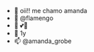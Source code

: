 - 👋 oii!! me chamo amanda
- 👀 @flamengo 
- 🌱 💕🤍
- 💞️ 1y
- 📫 @amanda_grobe 

<!---
Amandagrobe/Amandagrobe is a ✨ special ✨ repository because its `README.md` (this file) appears on your GitHub profile.
You can click the Preview link to take a look at your changes.
--->
